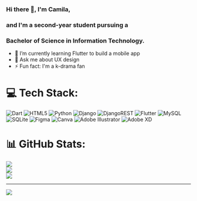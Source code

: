 ### Hi there 👋,  I'm Camila, 
### and I'm a second-year student pursuing a 
### Bachelor of Science in Information Technology.
- 🌱 I’m currently learning Flutter to build a mobile app
- 💬 Ask me about UX design
- ⚡ Fun fact: I'm a k-drama fan


# 💻 Tech Stack:
![Dart](https://img.shields.io/badge/dart-%230175C2.svg?style=for-the-badge&logo=dart&logoColor=white) ![HTML5](https://img.shields.io/badge/html5-%23E34F26.svg?style=for-the-badge&logo=html5&logoColor=white) ![Python](https://img.shields.io/badge/python-3670A0?style=for-the-badge&logo=python&logoColor=ffdd54) ![Django](https://img.shields.io/badge/django-%23092E20.svg?style=for-the-badge&logo=django&logoColor=white) ![DjangoREST](https://img.shields.io/badge/DJANGO-REST-ff1709?style=for-the-badge&logo=django&logoColor=white&color=ff1709&labelColor=gray) ![Flutter](https://img.shields.io/badge/Flutter-%2302569B.svg?style=for-the-badge&logo=Flutter&logoColor=white) ![MySQL](https://img.shields.io/badge/mysql-%2300f.svg?style=for-the-badge&logo=mysql&logoColor=white) ![SQLite](https://img.shields.io/badge/sqlite-%2307405e.svg?style=for-the-badge&logo=sqlite&logoColor=white) 	![Figma](https://img.shields.io/badge/figma-%23F24E1E.svg?style=for-the-badge&logo=figma&logoColor=white) ![Canva](https://img.shields.io/badge/Canva-%2300C4CC.svg?style=for-the-badge&logo=Canva&logoColor=white) ![Adobe Illustrator](https://img.shields.io/badge/adobeillustrator-%23FF9A00.svg?style=for-the-badge&logo=adobeillustrator&logoColor=white) ![Adobe XD](https://img.shields.io/badge/Adobe%20XD-470137?style=for-the-badge&logo=Adobe%20XD&logoColor=#FF61F6)
# 📊 GitHub Stats:
![](https://github-readme-stats.vercel.app/api?username=camicamiwave&theme=jolly&hide_border=false&include_all_commits=false&count_private=true)<br/>
![](https://github-readme-streak-stats.herokuapp.com/?user=camicamiwave&theme=jolly&hide_border=false)<br/>
![](https://github-readme-stats.vercel.app/api/top-langs/?username=camicamiwave&theme=jolly&hide_border=false&include_all_commits=false&count_private=true&layout=compact)

---
[![](https://visitcount.itsvg.in/api?id=camicamiwave&icon=0&color=0)](https://visitcount.itsvg.in)

<!-- Proudly created with GPRM ( https://gprm.itsvg.in ) -->
<!--
**camicamiwave/camicamiwave** is a ✨ _special_ ✨ repository because its `README.md` (this file) appears on your GitHub profile.

Here are some ideas to get you started:

- 🔭 I’m currently working on ...
- 🌱 I’m currently learning Flutter to build a mobile app
- 👯 I’m looking to collaborate on ...
- 🤔 I’m looking for help with ...
- 💬 Ask me about UX design
- 📫 How to reach me: ...
- 😄 Pronouns: ...
- ⚡ Fun fact: I'm a k-drama fan
-->
